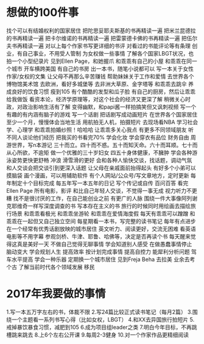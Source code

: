 # 想做的100件事

找个可以有结婚权利的国家居住
把陀思妥耶夫斯基的书再精读一遍
把米兰昆德拉的书再精读一遍
把卡尔维诺的书再精读一遍
把雷蒙德卡佛的书再精读一遍
把伍尔夫书再精读一遍
对以上每个作家书写更详细的书评
对看过的书能评论等有条理
创业，有自己事业，不用受人管制
为女权做一些事情
了解各个国家LBGT状况，也拍一个小型纪录片
见到Ellen Page，和她握爪
和乖乖有自己的小屋
和乖乖在同一个城市
开车横跨美国
有自己的书房
出一本书，随笔小说都可以
写一本关于女性作家/女权的文集
让父母不再那么辛苦赚钱
帮助妹妹关于工作和爱情
去世界各个博物馆美术馆
去欧洲，看好多城堡等
去非洲大草原、金字塔等
和乖乖去跳伞
养成良好的饮食习惯
瘦到105
有个酷酷的发型和瓜子脸
有自己的厨房，然后让乖乖给我做饭
看资本论，经济学原理等，对这个社会的经济又更深了解
稍微关心时政，对政治影响生活有了解
变得幽默，和papi酱一样拍搞笑但又讽刺视频
写一个有趣的有内涵有脑子的游戏
写一个话剧
把话剧写成动画短片
在世界各个国家居住至少一个月，慢慢体会当地生活
用航拍无人机，拍摄短片
去现场看NBA
学习社会学、心理学
和乖乖拍婚纱照！哈哈哈
让乖乖多关心我点
有更多不同领域朋友
听不同人谈论他们经历
把我买的书看完70%
学会化妆
学会穿衣有品位
财务自由
周游世界，写n本游记
三十而立。四十而不惑。五十而知天命。六十而耳顺。七十而从心所欲，不逾矩
做一个优雅的三十岁妇女
四五十身体健康，不臃肿
学会各种游泳姿势更快更舒畅
冲浪
滑雪滑的更好
会和各种人愉快交谈，找话题，调动气氛
和人交谈会把交谈引到更深入话题
让父母在亲戚面前抬得起头
有好多个小弟可以摸脑袋
画个漫画，可以用辅助软件
有个人网站/公众号/写文章地方，定时更新
每年制定十个目标完成
每五年写一本五年的日记
写个传记或自传
百问百答
看完Ellen Page 所有电影，影评
和比自己年轻人交谈，不觉得一事无成
视力听力不更糟
找不是很讨厌的工作，在自己能创业之前
有更广的人脉
围绕一件大事像阿列谢克耶维奇一样写深度调查的书
写本存在主义的书
旅行的时候同时用绘画去描绘旅行场景
和乖乖看极光
和乖乖坐游轮
和乖乖在爱情海度假
每天有乖乖可以蹭蹭
和乖乖在一起但又自己独立空间
每星期看一本书，写完整的读书笔记
每年有点进步
在一个经常有优秀话剧放映的城市居住
英文听力、阅读更好，交流无困难
看英语电影等不用字幕
参观剑桥、牛津、耶鲁、哈佛等，决定是否再读个书
每天醒来觉得这真是美好一天
不做自己觉得无聊事情
学会知道别人感受
在做愚蠢事情停止
脑动变大
学会规划人生
提高效率
按计划完成事情
提高自控力
能犀利分析问题
驾车水平提高
学会一种乐器
定期换一个城市居住
见到Freja Beha
去拉美
业余去考个古
了解当前时代各个领域发展
移民

# 2017年我要做的事情
1.写一本五万字左右的书，体裁不限
2.写24篇比较正式读书笔记（每月2篇）
3.围绕一个主题看一系列书写心得（比如女权，LBGT）
4.和XX去异国旅行拍短片
5.戒掉暴饮暴食习惯，减肥到105
6.成为项目组leader之类
7.明白今年目标，不再跳槽跳来跳去
8.上6个左右公开课
9.每周2-3健身
10.对一个作家作品更精细阅读
